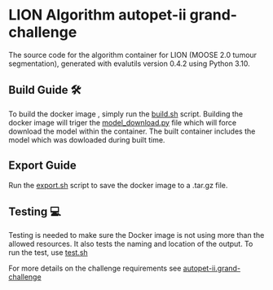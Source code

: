 # LION Algorithm autopet-ii grand-challenge

The source code for the algorithm container for
LION (MOOSE 2.0 tumour segmentation), generated with
evalutils version 0.4.2 using Python 3.10.

## Build Guide 🛠️
To build the docker image , simply run the [build.sh](https://github.com/zax0s/AutoPET2_LION/blob/main/build.sh) script. 
Building the docker image will triger the [model_download.py](https://github.com/zax0s/AutoPET2_LION/blob/main/model_download.py) file which will force download the model within the container. 
The built container includes the model which was dowloaded during built time. 

## Export Guide 
Run the [export.sh](https://github.com/zax0s/AutoPET2_LION/blob/main/export.sh) script to save the docker image to a .tar.gz file. 

## Testing :computer: 
Testing is needed to make sure the Docker image is not using more than the allowed resources. 
It also tests the naming and location of the output. 
To run the test, use [test.sh](https://github.com/zax0s/AutoPET2_LION/blob/main/test.sh)

For more details on the challenge requirements see [autopet-ii.grand-challenge](https://autopet-ii.grand-challenge.org/submission)



